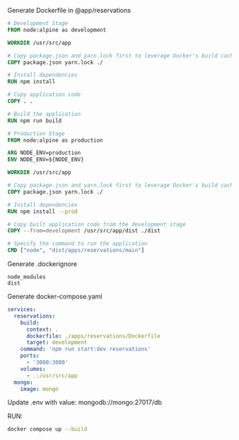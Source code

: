 Generate Dockerfile in @app/reservations

```Dockerfile
# Development Stage
FROM node:alpine as development

WORKDIR /usr/src/app

# Copy package.json and yarn.lock first to leverage Docker's build cache
COPY package.json yarn.lock ./

# Install dependencies
RUN npm install

# Copy application code
COPY . .

# Build the application
RUN npm run build

# Production Stage
FROM node:alpine as production

ARG NODE_ENV=production
ENV NODE_ENV=${NODE_ENV}

WORKDIR /usr/src/app

# Copy package.json and yarn.lock first to leverage Docker's build cache
COPY package.json yarn.lock ./

# Install dependencies
RUN npm install --prod

# Copy built application code from the development stage
COPY --from=development /usr/src/app/dist ./dist

# Specify the command to run the application
CMD ["node", "dist/apps/reservations/main"]

```
Generate .dockerignore
```.dockerignore
node_modules
dist
```
Generate docker-compose.yaml
```docker-compose.yaml
services:
  reservations:
    build:
      context: .
      dockerfile: ./apps/reservations/Dockerfile
      target: development
    command: 'npm run start:dev reservations'
    ports:
      - '3000:3000'
    volumes:
      - .:/usr/src/app
  mongo:
    image: mongo
```
Update .env with value: mongodb://mongo:27017/db

RUN:
```bash
docker compose up --build
```